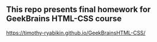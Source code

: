 ## This repo presents final homework for GeekBrains HTML-CSS course

https://timothy-ryabikin.github.io/GeekBrainsHTML-CSS/
